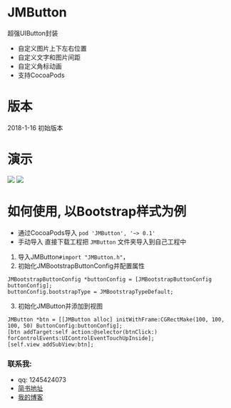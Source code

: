 # JMButton
超强UIButton封装
* 自定义图片上下左右位置
* 自定义文字和图片间距
* 自定义角标动画
* 支持CocoaPods

# 版本
2018-1-16 初始版本

# 演示
![](https://github.com/JunAILiang/JMButton/raw/master/JMButton/gif/JMButton1.gif) ![](https://github.com/JunAILiang/JMButton/raw/master/JMButton/gif/JMButton2.gif)

# 如何使用, 以Bootstrap样式为例
* 通过CocoaPods导入 `pod 'JMButton', '~> 0.1'`
* 手动导入 直接下载工程把 `JMButton` 文件夹导入到自己工程中
1. 导入JMButton`#import "JMButton.h"`，
2. 初始化JMBootstrapButtonConfig并配置属性
```
JMBootstrapButtonConfig *buttonConfig = [JMBootstrapButtonConfig buttonConfig];
buttonConfig.bootstrapType = JMBootstrapTypeDefault;
```
3. 初始化JMButton并添加到视图
```
JMButton *btn = [[JMButton alloc] initWithFrame:CGRectMake(100, 100, 100, 50) ButtonConfig:buttonConfig];
[btn addTarget:self action:@selector(btnClick:) forControlEvents:UIControlEventTouchUpInside];
[self.view addSubView:btn];
```

### 联系我:
   * qq: 1245424073
   * [简书地址](https://www.jianshu.com/p/ba8e986cdd0c)
   * [我的博客](https://ljmvip.cn)
